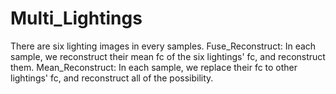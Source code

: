 # Multi_Lightings

There are six lighting images in every samples.
Fuse_Reconstruct: In each sample, we reconstruct their mean fc of the six lightings' fc, and reconstruct them.
Mean_Reconstruct: In each sample, we replace their fc to other lightings' fc, and reconstruct all of the possibility.